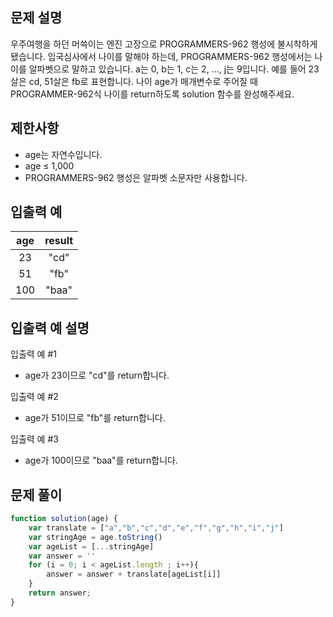 ## 문제 설명
우주여행을 하던 머쓱이는 엔진 고장으로 PROGRAMMERS-962 행성에 불시착하게 됐습니다. 입국심사에서 나이를 말해야 하는데, PROGRAMMERS-962 행성에서는 나이를 알파벳으로 말하고 있습니다. a는 0, b는 1, c는 2, ..., j는 9입니다. 예를 들어 23살은 cd, 51살은 fb로 표현합니다. 나이 age가 매개변수로 주어질 때 PROGRAMMER-962식 나이를 return하도록 solution 함수를 완성해주세요.

## 제한사항
- age는 자연수입니다.
- age ≤ 1,000
- PROGRAMMERS-962 행성은 알파벳 소문자만 사용합니다.
## 입출력 예
age|	result
:--:|:--:|
23	|"cd"
51|	"fb"
100|	"baa"

## 입출력 예 설명
입출력 예 #1

- age가 23이므로 "cd"를 return합니다.

입출력 예 #2

- age가 51이므로 "fb"를 return합니다.

입출력 예 #3

- age가 100이므로 "baa"를 return합니다.

## 문제 풀이
```js
function solution(age) {
    var translate = ["a","b","c","d","e","f","g","h","i","j"]
    var stringAge = age.toString()
    var ageList = [...stringAge]
    var answer = ''
    for (i = 0; i < ageList.length ; i++){
        answer = answer + translate[ageList[i]]
    }
    return answer;
}
```